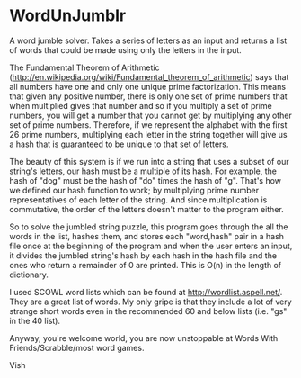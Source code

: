 WordUnJumblr
========

A word jumble solver.  Takes a series of letters as an input and returns a list of words that could be made 
using only the letters in the input.  

The Fundamental Theorem of Arithmetic (http://en.wikipedia.org/wiki/Fundamental_theorem_of_arithmetic)
says that all numbers have one and only one unique prime factorization.  This means that given any positive number, 
there is only one set of prime numbers that when multiplied gives that number and so if you multiply 
a set of prime numbers, you will get a number that you cannot get by multiplying any other set of prime numbers.  Therefore, 
if we represent the alphabet with the first 26 prime numbers, multiplying each letter in the string together will 
give us a hash that is guaranteed to be unique to that set of letters. 

The beauty of this system is if we run into a string that uses a subset of our string's letters, our hash must 
be a multiple of its hash. For example, the hash of "dog" must be the hash of "do" times the hash of "g".  That's how we 
defined our hash function to work; by multiplying prime number representatives of each letter of the string.  And since 
multiplication is commutative, the order of the letters doesn't matter to the program either.

So to solve the jumbled string puzzle, this program goes through the all the words in the list, hashes them, and stores each 
"word,hash" pair in a hash file once at the beginning of the program and when the user enters an input, it divides the 
jumbled string's hash by each hash in the hash file and the ones who return a remainder of 0 are printed. This is O(n) in the 
length of dictionary.    

I used SCOWL word lists which can be found at http://wordlist.aspell.net/.  They are a great list of words.  My only gripe is that
they include a lot of very strange short words even in the recommended 60 and below lists (i.e. "gs" in the 40 list). 

Anyway, you're welcome world, you are now unstoppable at Words With Friends/Scrabble/most word games. 

Vish

